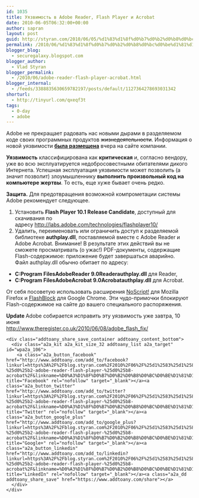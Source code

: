 ```yaml
---
id: 1035
title: Уязвимость в Adobe Reader, Flash Player и Acrobat
date: 2010-06-05T06:32:00+00:00
author: sapran
layout: post
guid: http://styran.com/2010/06/05/%d1%83%d1%8f%d0%b7%d0%b2%d0%b8%d0%bc%d0%be%d1%81%d1%82%d1%8c-%d0%b2-adobe-reader-flash-player-%d0%b8-acrobat/
permalink: /2010/06/%d1%83%d1%8f%d0%b7%d0%b2%d0%b8%d0%bc%d0%be%d1%81%d1%82%d1%8c-%d0%b2-adobe-reader-flash-player-%d0%b8-acrobat/
blogger_blog:
  - securegalaxy.blogspot.com
blogger_author:
  - Vlad Styran
blogger_permalink:
  - /2010/06/adobe-reader-flash-player-acrobat.html
blogger_internal:
  - /feeds/3388835630659782197/posts/default/1127364278693031342
shorturl:
  - http://tinyurl.com/qxeqf3t
tags:
  - 0-day
  - adobe
---
```

Adobe не прекращает радовать нас новыми&nbsp;дырами&nbsp;в разделяемом коде своих программных продуктов <s>жизнедеятельности</s>. Информация о новой уязвимости [**была размещена**](https://www.adobe.com/support/security/advisories/apsa10-01.html) вчера на сайте компании.

**Уязвимость** классифицирована как **критическая** и, согласно вендору, уже во всю эксплуатируется недобросовестными&nbsp;обитателями дикого Интернета. Успешная эксплуатация уязвимости может позволить (а значит позволит) злоумышленнику **выполнить произвольный код на компьютере жертвы**. То есть, еще хуже бывает очень редко.

**Защита.**&nbsp;Для предотвращения возможной компрометации системы Adobe рекомендует следующее.

  1. Установить&nbsp;**Flash Player 10.1 Release Candidate**, доступный для скачивания по адресу&nbsp;<http://labs.adobe.com/technologies/flashplayer10/>
  2. Удалить, переименовать или ограничить доступ к разделяемой библиотеке&nbsp;**authplay.dll**, поставляемой вместе с Adobe Reader и Adobe Acrobat. Внимание! В результате этих действий вы не сможете просматривать (о ужас!) PDF-документы, содержащие Flash-содержимое: приложение будет завершаться аварийно. Файл&nbsp;authplay.dll обычно обитает по адресу:

  * **C:Program FilesAdobeReader 9.0Readerauthplay.dll**&nbsp;для Reader,
  * **C:Program FilesAdobeAcrobat 9.0Acrobatauthplay.dll** для&nbsp;Acrobat.

<div>
  От себя посоветую использовать расширения <a href="http://noscript.net/">NoScript!</a> для Mozilla Firefox и <a href="https://chrome.google.com/extensions/detail/gofhjkjmkpinhpoiabjplobcaignabnl">FlashBlock</a> для Google Chrome. Эти чудо-примочки блокируют Flash-содержимое на сайте до вашего специального распоряжения.</p> 
  
  <p>
    <b>Update </b>Adobe собирается исправить эту уязвимость уже завтра, 10 июня<br /><a href="http://www.theregister.co.uk/2010/06/08/adobe_flash_fix/">http://www.theregister.co.uk/2010/06/08/adobe_flash_fix/</a></div> 
    
    <div class="addtoany_share_save_container addtoany_content_bottom">
      <div class="a2a_kit a2a_kit_size_32 addtoany_list a2a_target" id="wpa2a_106">
        <a class="a2a_button_facebook" href="http://www.addtoany.com/add_to/facebook?linkurl=https%3A%2F%2Fblog.styran.com%2F2010%2F06%2F%25d1%2583%25d1%258f%25d0%25b7%25d0%25b2%25d0%25b8%25d0%25bc%25d0%25be%25d1%2581%25d1%2582%25d1%258c-%25d0%25b2-adobe-reader-flash-player-%25d0%25b8-acrobat%2F&linkname=%D0%A3%D1%8F%D0%B7%D0%B2%D0%B8%D0%BC%D0%BE%D1%81%D1%82%D1%8C%20%D0%B2%20Adobe%20Reader%2C%20Flash%20Player%20%D0%B8%20Acrobat" title="Facebook" rel="nofollow" target="_blank"></a><a class="a2a_button_twitter" href="http://www.addtoany.com/add_to/twitter?linkurl=https%3A%2F%2Fblog.styran.com%2F2010%2F06%2F%25d1%2583%25d1%258f%25d0%25b7%25d0%25b2%25d0%25b8%25d0%25bc%25d0%25be%25d1%2581%25d1%2582%25d1%258c-%25d0%25b2-adobe-reader-flash-player-%25d0%25b8-acrobat%2F&linkname=%D0%A3%D1%8F%D0%B7%D0%B2%D0%B8%D0%BC%D0%BE%D1%81%D1%82%D1%8C%20%D0%B2%20Adobe%20Reader%2C%20Flash%20Player%20%D0%B8%20Acrobat" title="Twitter" rel="nofollow" target="_blank"></a><a class="a2a_button_google_plus" href="http://www.addtoany.com/add_to/google_plus?linkurl=https%3A%2F%2Fblog.styran.com%2F2010%2F06%2F%25d1%2583%25d1%258f%25d0%25b7%25d0%25b2%25d0%25b8%25d0%25bc%25d0%25be%25d1%2581%25d1%2582%25d1%258c-%25d0%25b2-adobe-reader-flash-player-%25d0%25b8-acrobat%2F&linkname=%D0%A3%D1%8F%D0%B7%D0%B2%D0%B8%D0%BC%D0%BE%D1%81%D1%82%D1%8C%20%D0%B2%20Adobe%20Reader%2C%20Flash%20Player%20%D0%B8%20Acrobat" title="Google+" rel="nofollow" target="_blank"></a><a class="a2a_button_linkedin" href="http://www.addtoany.com/add_to/linkedin?linkurl=https%3A%2F%2Fblog.styran.com%2F2010%2F06%2F%25d1%2583%25d1%258f%25d0%25b7%25d0%25b2%25d0%25b8%25d0%25bc%25d0%25be%25d1%2581%25d1%2582%25d1%258c-%25d0%25b2-adobe-reader-flash-player-%25d0%25b8-acrobat%2F&linkname=%D0%A3%D1%8F%D0%B7%D0%B2%D0%B8%D0%BC%D0%BE%D1%81%D1%82%D1%8C%20%D0%B2%20Adobe%20Reader%2C%20Flash%20Player%20%D0%B8%20Acrobat" title="LinkedIn" rel="nofollow" target="_blank"></a><a class="a2a_dd addtoany_share_save" href="https://www.addtoany.com/share"></a>
      </div>
    </div>